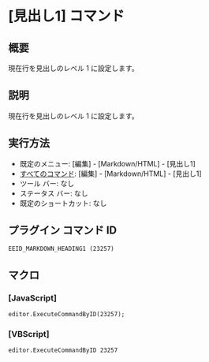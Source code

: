 # \[見出し1\] コマンド

## 概要

現在行を見出しのレベル 1 に設定します。

## 説明

現在行を見出しのレベル 1 に設定します。

## 実行方法

- 既定のメニュー: \[編集\] \- \[Markdown/HTML\] \- \[見出し1\]
- [すべてのコマンド](../../glossary/allcommands): \[編集\] \- \[Markdown/HTML\] \- \[見出し1\]
- ツール バー: なし
- ステータス バー: なし
- 既定のショートカット: なし

## プラグイン コマンド ID

```
EEID_MARKDOWN_HEADING1 (23257)```

## マクロ

### \[JavaScript\]

```
editor.ExecuteCommandByID(23257);
```

### \[VBScript\]

```
editor.ExecuteCommandByID 23257
```
